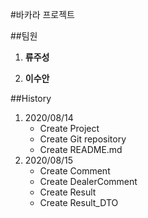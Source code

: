 #바카라 프로젝트


##팀원


1. **류주성**

1. **이수안**


##History


1. 2020/08/14
      - Create Project
      - Create Git repository
      - Create README.md
1. 2020/08/15
      - Create Comment
      - Create DealerComment
      - Create Result
      - Create Result_DTO

